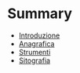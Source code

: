 # Summary

* [Introduzione](README.md)
* [Anagrafica](anagrafica.md)
* [Strumenti](strumenti.md)
* [Sitografia](sitografia.md)
